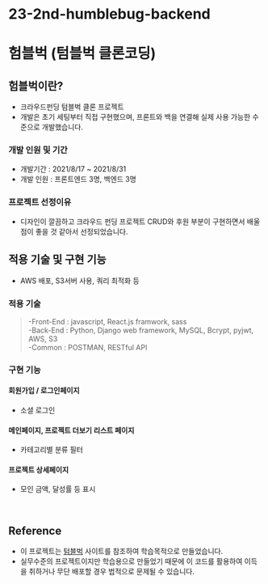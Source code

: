 # 23-2nd-humblebug-backend

# 험블벅 (텀블벅 클론코딩)


## 험블벅이란?

- 크라우드펀딩 텀블벅 클론 프로젝트
- 개발은 초기 세팅부터 직접 구현했으며, 프론트와 백을 연결해 실제 사용 가능한 수준으로 개발했습니다.

### 개발 인원 및 기간

- 개발기간 : 2021/8/17 ~ 2021/8/31
- 개발 인원 : 프론트엔드 3명, 백엔드 3명

### 프로젝트 선정이유

- 디자인이 깔끔하고 크라우드 펀딩 프로젝트 CRUD와 후원 부분이 구현하면서 배울 점이 좋을 것 같아서 선정되었습니다.

## 적용 기술 및 구현 기능

- AWS 배포, S3서버 사용, 쿼리 최적화 등 

### 적용 기술

> -Front-End : javascript, React.js framwork, sass<br>
> -Back-End : Python, Django web framework, MySQL, Bcrypt, pyjwt, AWS, S3<br>
> -Common : POSTMAN, RESTful API

### 구현 기능

#### 회원가입 / 로그인페이지

- 소셜 로그인

#### 메인페이지, 프로젝트 더보기 리스트 페이지

- 카테고리별 분류 필터

#### 프로젝트 상세페이지

- 모인 금액, 달성률 등 표시

<br>

## Reference

- 이 프로젝트는 [텀블벅](https://www.tumblebug.com/) 사이트를 참조하여 학습목적으로 만들었습니다.
- 실무수준의 프로젝트이지만 학습용으로 만들었기 때문에 이 코드를 활용하여 이득을 취하거나 무단 배포할 경우 법적으로 문제될 수 있습니다.
